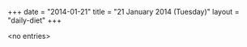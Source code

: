 +++
date = "2014-01-21"
title = "21 January 2014 (Tuesday)"
layout = "daily-diet"
+++


\<no entries\>

